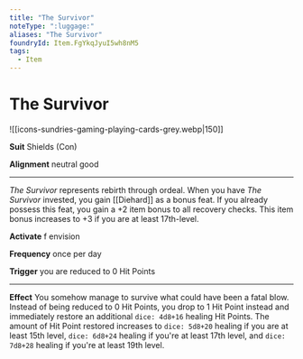 ```yaml
---
title: "The Survivor"
noteType: ":luggage:"
aliases: "The Survivor"
foundryId: Item.FgYkqJyuI5wh8nM5
tags:
  - Item
---
```


# The Survivor
![[icons-sundries-gaming-playing-cards-grey.webp|150]]

**Suit** Shields (Con)

**Alignment** neutral good

* * *

_The Survivor_ represents rebirth through ordeal. When you have _The Survivor_ invested, you gain [[Diehard]] as a bonus feat. If you already possess this feat, you gain a +2 item bonus to all recovery checks. This item bonus increases to +3 if you are at least 17th-level.

**Activate** f envision

**Frequency** once per day

**Trigger** you are reduced to 0 Hit Points

* * *

**Effect** You somehow manage to survive what could have been a fatal blow. Instead of being reduced to 0 Hit Points, you drop to 1 Hit Point instead and immediately restore an additional `dice: 4d8+16` healing Hit Points. The amount of Hit Point restored increases to `dice: 5d8+20` healing if you are at least 15th level, `dice: 6d8+24` healing if you're at least 17th level, and `dice: 7d8+28` healing if you're at least 19th level.
